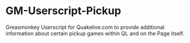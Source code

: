 GM-Userscript-Pickup
====================

Greasmonkey Userscript for Quakelive.com to provide additional information about certain pickup games within QL and on the Page itself.
